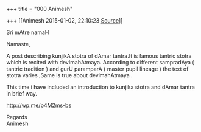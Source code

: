 +++
title = "000 Animesh"

+++
[[Animesh	2015-01-02, 22:10:23 [Source](https://groups.google.com/g/samskrita/c/OVNV9cp6Bkw)]]



Sri mAtre namaH

Namaste,

A post describing kunjikA stotra of dAmar tantra.It is famous tantric stotra which is recited with devImahAtmaya. According to different sampradAya ( tantric tradition ) and gurU paramparA ( master pupil lineage ) the text of stotra varies ,Same is true about devimahAtmaya .

This time i have included an introduction to kunjika stotra and dAmar tantra in brief way.

<http://wp.me/p4M2ms-bs>

Regards  
Animesh  

